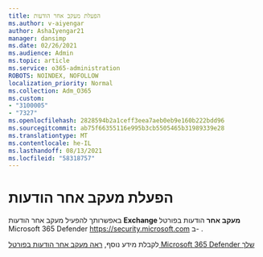 ```yaml
---
title: הפעלת מעקב אחר הודעות
ms.author: v-aiyengar
author: AshaIyengar21
manager: dansimp
ms.date: 02/26/2021
ms.audience: Admin
ms.topic: article
ms.service: o365-administration
ROBOTS: NOINDEX, NOFOLLOW
localization_priority: Normal
ms.collection: Adm_O365
ms.custom:
- "3100005"
- "7327"
ms.openlocfilehash: 2828594b2a1ceff3eea7aeb0eb9e160b222bdd96
ms.sourcegitcommit: ab75f66355116e995b3cb5505465b31989339e28
ms.translationtype: MT
ms.contentlocale: he-IL
ms.lasthandoff: 08/13/2021
ms.locfileid: "58318757"
---
```

# <a name="run-a-message-trace"></a>הפעלת מעקב אחר הודעות

באפשרותך להפעיל מעקב אחר הודעות **Exchange מעקב אחר** הודעות בפורטל Microsoft 365 Defender <https://security.microsoft.com> ב- .

לקבלת מידע נוסף, [ראה מעקב אחר הודעות בפורטל Microsoft 365 Defender שלך](https://docs.microsoft.com/microsoft-365/security/office-365-security/message-trace-scc)
